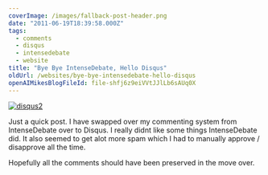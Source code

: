 ```yaml
---
coverImage: /images/fallback-post-header.png
date: "2011-06-19T18:39:58.000Z"
tags:
  - comments
  - disqus
  - intensedebate
  - website
title: "Bye Bye IntenseDebate, Hello Disqus"
oldUrl: /websites/bye-bye-intensedebate-hello-disqus
openAIMikesBlogFileId: file-shfj6z9eiVVtJJlLb6sAUq0X
---
```


[![](https://www.mikecann.blog/wp-content/uploads/2011/06/disqus2.jpg "disqus2")](https://www.mikecann.blog/wp-content/uploads/2011/06/disqus2.jpg)

Just a quick post. I have swapped over my commenting system from IntenseDebate over to Disqus. I really didnt like some things IntenseDebate did. It also seemed to get alot more spam which I had to manually approve / disapprove all the time.

<!-- more -->

Hopefully all the comments should have been preserved in the move over.
